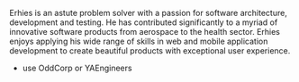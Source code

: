 Erhies is an astute problem solver with a passion for software architecture, development and testing. He has contributed significantly to a myriad of innovative software products from aerospace to the health sector. Erhies enjoys applying his wide range of skills in web and mobile application development to create beautiful products with exceptional user experience.

- use OddCorp or YAEngineers